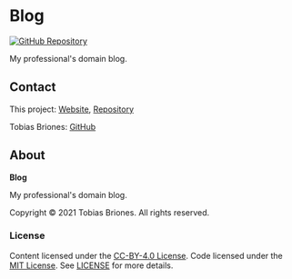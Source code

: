 # Blog

[![GitHub Repository](https://raw.githubusercontent.com/tobiasbriones/general-images/main/example-projects/badges/ep-gh-repo-badge.svg)](https://github.com/tobiasbriones/blog)

My professional's domain blog.

## Contact

This project: [Website](https://blog.mathsoftware.engineer),
[Repository](https://github.com/tobiasbriones/blog)

Tobias Briones: [GitHub](https://github.com/tobiasbriones)

## About

**Blog**

My professional's domain blog.

Copyright © 2021 Tobias Briones. All rights reserved.

### License

Content licensed under the [CC-BY-4.0 License](./LICENSE-CC). Code licensed
under the [MIT License](./LICENSE-MIT). See [LICENSE](./LICENSE.md) for more
details.
